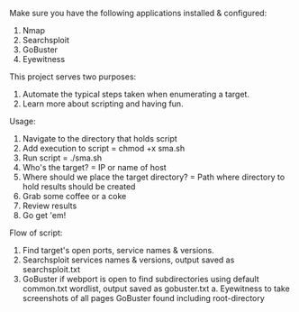 Make sure you have the following applications installed & configured:
  1. Nmap
  2. Searchsploit
  3. GoBuster
  4. Eyewitness

This project serves two purposes:
  1. Automate the typical steps taken when enumerating a target.
  2. Learn more about scripting and having fun.
  
Usage:
  1. Navigate to the directory that holds script
  2. Add execution to script = chmod +x sma.sh
  3. Run script = ./sma.sh
  4. Who's the target? = IP or name of host
  5. Where should we place the target directory? = Path where directory to hold results should be created
  6. Grab some coffee or a coke
  7. Review results
  8. Go get 'em!
  
Flow of script: 
  1. Find target's open ports, service names & versions.
  2. Searchsploit services names & versions, output saved as searchsploit.txt
  3. GoBuster if webport is open to find subdirectories using default common.txt wordlist, output saved as gobuster.txt
     a. Eyewitness to take screenshots of all pages GoBuster found including root-directory
